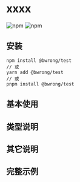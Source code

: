 # xxxx
![npm](https://img.shields.io/npm/dt/@bwrong/test) ![npm](https://img.shields.io/npm/v/@bwrong/test)

## 安装

```shell
npm install @bwrong/test
// 或
yarn add @bwrong/test
// 或
pnpm install @bwrong/test
```

## 基本使用

## 类型说明

## 其它说明

## 完整示例


